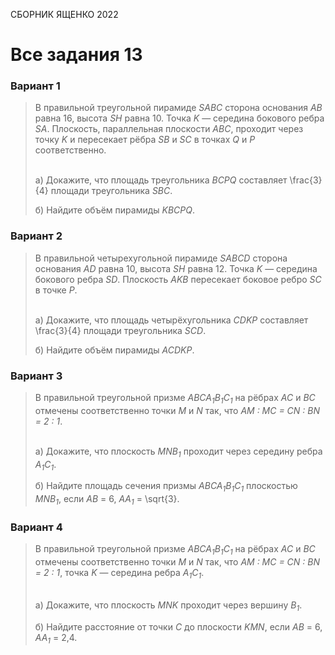 <span class="space" onclick="loadURL('math//ege//2022//yashchenko//README')">СБОРНИК ЯЩЕНКО 2022</span>

# Все задания 13

### Вариант 1
> В правильной треугольной пирамиде *SABC* сторона основания *AB* равна 16, высота *SH* равна 10. Точка *K* — середина бокового ребра *SA*. Плоскость, параллельная плоскости *ABC*, проходит через точку *K* и пересекает рёбра *SB* и *SC* в точках *Q* и *P* соответственно.
> 
> <br>а) Докажите, что площадь треугольника *BCPQ* составляет <span class="katex">\frac{3}{4}</span> площади треугольника *SBC*.
> 
> б) Найдите объём пирамиды *KBCPQ*.

### Вариант 2
> В правильной четырехугольной пирамиде *SABCD* сторона основания *AD* равна 10, высота *SH* равна 12. Точка *K* — середина бокового ребра *SD*. Плоскость *AKB* пересекает боковое ребро *SC* в точке *P*.
> 
> <br>а) Докажите, что площадь четырёхугольника *CDKP* составляет <span class="katex">\frac{3}{4}</span> площади треугольника *SCD*.
> 
> б) Найдите объём пирамиды *ACDKP*.

### Вариант 3
> В правильной треугольной призме *ABCA<sub>1</sub>B<sub>1</sub>C<sub>1</sub>* на рёбрах *AC* и *BC* отмечены соответственно точки *M* и *N* так, что *AM : MC = CN : BN = 2 : 1*.
> 
> <br>а) Докажите, что плоскость *MNB<sub>1</sub>* проходит через середину ребра *A<sub>1</sub>C<sub>1</sub>*.
> 
> б) Найдите площадь сечения призмы *ABCA<sub>1</sub>B<sub>1</sub>C<sub>1</sub>* плоскостью *MNB<sub>1</sub>*, если *AB* = 6, *AA<sub>1</sub>* = <span class="katex">\sqrt{3}</span>.

### Вариант 4
> В правильной треугольной призме *ABCA<sub>1</sub>B<sub>1</sub>C<sub>1</sub>* на рёбрах *AC* и *BC* отмечены соответственно точки *M* и *N* так, что *AM : MC = CN : BN = 2 : 1*, точка *K* — середина ребра *A<sub>1</sub>C<sub>1</sub></sub>*.
> 
> <br>а) Докажите, что плоскость *MNK* проходит через вершину *B<sub>1</sub>*.
> 
> б) Найдите расстояние от точки *C* до плоскости *KMN*, если *AB* = 6, *AA<sub>1</sub>* = 2,4.
